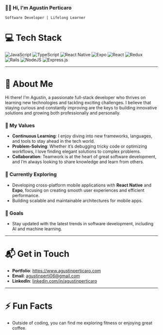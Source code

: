 ### 🧑‍💻 Hi, I'm Agustín Perticaro

`Software Developer | Lifelong Learner`

# 💻 Tech Stack<br/>
![JavaScript](https://img.shields.io/badge/javascript-%23323330.svg?style=for-the-badge&logo=javascript&logoColor=%23F7DF1E) ![TypeScript](https://img.shields.io/badge/typescript-%23007ACC.svg?style=for-the-badge&logo=typescript&logoColor=white) ![React Native](https://img.shields.io/badge/react_native-%2320232a.svg?style=for-the-badge&logo=react&logoColor=%2361DAFB) ![Expo](https://img.shields.io/badge/expo-1C1E24?style=for-the-badge&logo=expo&logoColor=#D04A37) ![React](https://img.shields.io/badge/react-%2320232a.svg?style=for-the-badge&logo=react&logoColor=%2361DAFB) ![Redux](https://img.shields.io/badge/redux-%23593d88.svg?style=for-the-badge&logo=redux&logoColor=white) ![Rails](https://img.shields.io/badge/rails-%23CC0000.svg?style=for-the-badge&logo=ruby-on-rails&logoColor=white) ![NodeJS](https://img.shields.io/badge/node.js-6DA55F?style=for-the-badge&logo=node.js&logoColor=white) ![Express.js](https://img.shields.io/badge/express.js-%23404d59.svg?style=for-the-badge&logo=express&logoColor=%2361DAFB)

---

# 🚀 About Me

Hi there! I'm Agustín, a passionate full-stack developer who thrives on learning new technologies and tackling exciting challenges. I believe that staying curious and constantly improving are the keys to building innovative solutions and growing both professionally and personally.

### 🌟 My Values
- **Continuous Learning**: I enjoy diving into new frameworks, languages, and tools to stay ahead in the tech world.
- **Problem-Solving**: Whether it’s debugging tricky code or optimizing workflows, I love finding elegant solutions to complex problems.
- **Collaboration**: Teamwork is at the heart of great software development, and I’m always looking to share knowledge and learn from others.

### 🌱 Currently Exploring
- Developing cross-platform mobile applications with **React Native** and **Expo**, focusing on creating smooth user experiences and efficient performance.
- Building scalable and maintainable architectures for mobile apps.

### 🎯 Goals
- Stay updated with the latest trends in software development, including AI and machine learning.

---

# 📬 Get in Touch
- **Portfolio**: https://www.agustinperticaro.com
- **Email**: agustinperti06@gmail.com
- **LinkedIn**: [linkedin.com/in/agustinperticaro](https://www.linkedin.com/in/agustin-perticaro-777172189/)

---

# ⚡ Fun Facts
- Outside of coding, you can find me exploring fitness or enjoying great coffee.
